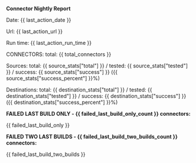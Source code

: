 **Connector Nightly Report**

Date: {{ last_action_date }}

Url: {{ last_action_url }}

Run time: {{ last_action_run_time }}

CONNECTORS: total: {{ total_connectors }}

Sources: total: {{ source_stats["total"] }} / tested: {{ source_stats["tested"] }} / success:
{{ source_stats["success"] }} ({{ source_stats["success_percent"] }}%)

Destinations: total: {{ destination_stats["total"] }} / tested: {{ destination_stats["tested"] }} /
success: {{ destination_stats["success"] }} ({{ destination_stats["success_percent"] }}%)

**FAILED LAST BUILD ONLY - {{ failed_last_build_only_count }} connectors:**

{{ failed_last_build_only }}

**FAILED TWO LAST BUILDS - {{ failed_last_build_two_builds_count }} connectors:**

{{ failed_last_build_two_builds }}
